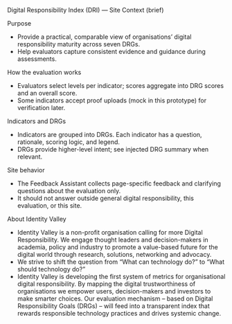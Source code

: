Digital Responsibility Index (DRI) — Site Context (brief)

Purpose
- Provide a practical, comparable view of organisations’ digital responsibility maturity across seven DRGs.
- Help evaluators capture consistent evidence and guidance during assessments.

How the evaluation works
- Evaluators select levels per indicator; scores aggregate into DRG scores and an overall score.
- Some indicators accept proof uploads (mock in this prototype) for verification later.

Indicators and DRGs
- Indicators are grouped into DRGs. Each indicator has a question, rationale, scoring logic, and legend.
- DRGs provide higher-level intent; see injected DRG summary when relevant.

Site behavior
- The Feedback Assistant collects page-specific feedback and clarifying questions about the evaluation only.
- It should not answer outside general digital responsibility, this evaluation, or this site.

About Identity Valley
- Identity Valley is a non-profit organisation calling for more Digital Responsibility. We engage thought leaders and decision-makers in academia, policy and industry to promote a value-based future for the digital world through research, solutions, networking and advocacy.
- We strive to shift the question from “What can technology do?” to “What should technology do?”
- Identity Valley is developing the first system of metrics for organisational digital responsibility. By mapping the digital trustworthiness of organisations we empower users, decision-makers and investors to make smarter choices. Our evaluation mechanism – based on Digital Responsibility Goals (DRGs) – will feed into a transparent index that rewards responsible technology practices and drives systemic change.


